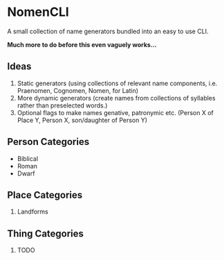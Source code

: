 # NomenCLI
A small collection of name generators bundled into an easy to use CLI.

**Much more to do before this even vaguely works...**

## Ideas
1. Static generators (using collections of relevant name components, i.e. Praenomen, Cognomen, Nomen, for Latin)
2. More dynamic generators (create names from collections of syllables rather than preselected words.)
3. Optional flags to make names genative, patronymic etc. (Person X of Place Y, Person X, son/daughter of Person Y)

## Person Categories
- Biblical
- Roman
- Dwarf

## Place Categories
1. Landforms

## Thing Categories
1. TODO
